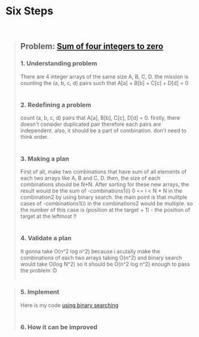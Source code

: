 # Six Steps
<br />

> ## Problem: [Sum of four integers to zero](https://www.acmicpc.net/problem/7453)
>
> ### 1. Understanding problem
>  There are 4 integer arrays of the same size A, B, C, D. the mission is counting the (a, b, c, d) pairs 
  such that A[a] + B[b] + C[c] + D[d] = 0 
> <br />
> <br />
> ### 2. Redefining a problem
>  count (a, b, c, d) pairs that A[a], B[b], C[c], D[d] = 0. firstly, there doesn't consider duplicated pair
  therefore each pairs are independent. also, it should be a part of combination. don't need to think order.
> <br />
> <br />
> ### 3. Making a plan
>  First of all, make two combinations that have sum of all elements of each two arrays like A, B and C, D.
  then, the size of each combinations should be N\*N. After sorting for these new arrays, the result would be 
  the sum of -combinations1(i) 0 <= i < N * N in the combination2 by using binary search. the main point is that 
  mulitple cases of -combinations1(i) in the combinations2 would be multiple. so the number of this case is 
  (position at the target + 1) - the position of target at the leftmost !!
> <br />
> <br />
> ### 4. Validate a plan
>  It gonna take O(n^2 log n^2) because i acutally make the combinations of each two arrays taking O(n^2) and binary search 
  would take O(log N^2) so it should be O(n^2 log n^2) enough to pass the problem :D
> <br />
> <br />

> ### 5. Implement
>  Here is my code [using binary searching](https://github.com/DevStevenLee/Algorithm/blob/master/BinarySearch/SumOfFourIntegersToZero_7453/SumOfFourIntegersToZero_7453.java)
> <br /> 
> <br />
> ### 6. How it can be improved
>
>
>

